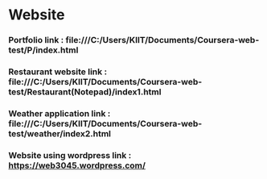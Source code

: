 # Website

### Portfolio link : file:///C:/Users/KIIT/Documents/Coursera-web-test/P/index.html

### Restaurant website link : file:///C:/Users/KIIT/Documents/Coursera-web-test/Restaurant(Notepad)/index1.html 

### Weather application link : file:///C:/Users/KIIT/Documents/Coursera-web-test/weather/index2.html

### Website using wordpress link : https://web3045.wordpress.com/

